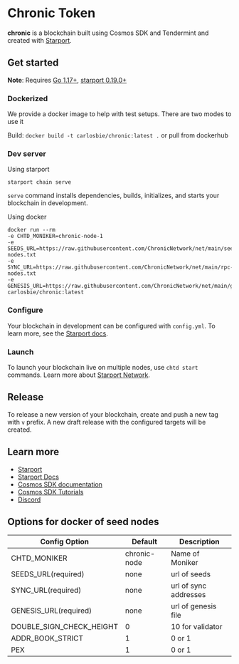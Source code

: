 # Chronic Token
**chronic** is a blockchain built using Cosmos SDK and Tendermint and created with [Starport](https://github.com/tendermint/starport).

## Get started

**Note**: Requires [Go 1.17+](https://golang.org/dl/), [starport 0.19.0+](https://starport.com/)

### Dockerized

We provide a docker image to help with test setups. There are two modes to use it

Build: `docker build -t carlosbie/chronic:latest .`  or pull from dockerhub

### Dev server
Using starport
```
starport chain serve
```

`serve` command installs dependencies, builds, initializes, and starts your blockchain in development.

Using docker
```
docker run --rm
-e CHTD_MONIKER=chronic-node-1
-e SEEDS_URL=https://raw.githubusercontent.com/ChronicNetwork/net/main/seed-nodes.txt
-e SYNC_URL=https://raw.githubusercontent.com/ChronicNetwork/net/main/rpc-nodes.txt
-e GENESIS_URL=https://raw.githubusercontent.com/ChronicNetwork/net/main/genesis.json
carlosbie/chronic:latest
```

### Configure

Your blockchain in development can be configured with `config.yml`. To learn more, see the [Starport docs](https://docs.starport.network).

### Launch

To launch your blockchain live on multiple nodes, use `chtd start` commands. Learn more about [Starport Network](https://github.com/tendermint/spn).

## Release
To release a new version of your blockchain, create and push a new tag with `v` prefix. A new draft release with the configured targets will be created.

## Learn more

- [Starport](https://github.com/tendermint/starport)
- [Starport Docs](https://docs.starport.network)
- [Cosmos SDK documentation](https://docs.cosmos.network)
- [Cosmos SDK Tutorials](https://tutorials.cosmos.network)
- [Discord](https://discord.gg/cosmosnetwork)

## Options for docker of seed nodes

| Config Option             | Default      | Description           |
| ------------------------ | ------------ | --------------------- |
| CHTD_MONIKER             | chronic-node | Name of Moniker       |
| SEEDS_URL(required)      | none         | url of seeds          |
| SYNC_URL(required)       | none         | url of sync addresses |
| GENESIS_URL(required)    | none         | url of genesis file    |
| DOUBLE_SIGN_CHECK_HEIGHT | 0            | 10 for validator      |
| ADDR_BOOK_STRICT         | 1            | 0 or 1                |
| PEX                      | 1            | 0 or 1                |


